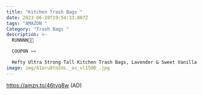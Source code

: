 ```yaml
---
title: "Kitchen Trash Bags "
date: 2023-06-28T19:54:33.807Z
tags: "AMAZON "
Category: "Trash Bags "
description: >-
  RUNNNN🏃🏃

  COUPON ✂️✂️

  Hefty Ultra Strong Tall Kitchen Trash Bags, Lavender & Sweet Vanilla Scent, 13 Gallon, 80 Count  (AD) 
image: img/81oru8to2ds._ac_sl1500_.jpg
---
```

https://amzn.to/46tvq8w (AD)
